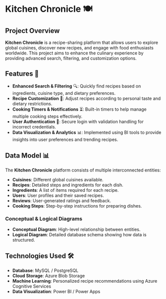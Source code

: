 # Kitchen Chronicle 🍽️

## Project Overview
**Kitchen Chronicle** is a recipe-sharing platform that allows users to explore global cuisines, discover new recipes, and engage with food enthusiasts worldwide. This project aims to enhance the culinary experience by providing advanced search, filtering, and customization options.


## Features 🚀
- **Enhanced Search & Filtering** 🔍: Quickly find recipes based on ingredients, cuisine type, and dietary preferences.
- **Recipe Customization** 🥘: Adjust recipes according to personal taste and dietary restrictions.
- **Cooking Timers & Notifications** ⏳: Built-in timers to help manage multiple cooking steps effectively.
- **User Authentication** 🔑: Secure login with validation handling for incorrect credentials.
- **Data Visualization & Analytics** 📊: Implemented using BI tools to provide insights into user preferences and trending recipes.

## Data Model 📊
The **Kitchen Chronicle** platform consists of multiple interconnected entities:
- **Cuisines**: Different global cuisines available.
- **Recipes**: Detailed steps and ingredients for each dish.
- **Ingredients**: A list of items required for each recipe.
- **Users**: User profiles and their saved recipes.
- **Reviews**: User-generated ratings and feedback.
- **Cooking Steps**: Step-by-step instructions for preparing dishes.

### Conceptual & Logical Diagrams
- **Conceptual Diagram**: High-level relationship between entities.
- **Logical Diagram**: Detailed database schema showing how data is structured.

## Technologies Used 🛠️
- **Database**: MySQL / PostgreSQL
- **Cloud Storage**: Azure Blob Storage
- **Machine Learning**: Personalized recipe recommendations using Azure Cognitive Services
- **Data Visualization**: Power BI / Power Apps


